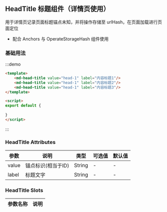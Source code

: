 <!--
 * @Author: lingyong.zeng
 * @Date: 2021-07-23 11:37:40
 * @LastEditors: 蔡远程
 * @LastEditTime: 2021-08-26 14:27:43
 * @Description: 
-->
## HeadTitle 标题组件（详情页使用）

用于详情页记录页面标题锚点未知，并将操作存储至 urlHash，在页面加载进行页面定位

* 配合 Anchors 与 OperateStorageHash 组件使用

### 基础用法
:::demo

```html
<template>
    <md-head-title value="head-1" label="内容标题1"/>
    <md-head-title value="head-1" label="内容标题2"/>
    <md-head-title value="head-1" label="内容标题3"/>
</template>

<script>
export default {
    
}
</script>

```
:::


### HeadTitle Attributes
| 参数 | 说明 | 类型 |可选值| 默认值 |
|  ----  | ----  |---- | ---| ---- |
| value | 锚点标识(相当于ID)  | String | - | - |
| label | 标题文字 | String | - | - |


### HeadTitle Slots
| 参数名称 | 说明                    |
| -------- | ----------------------|